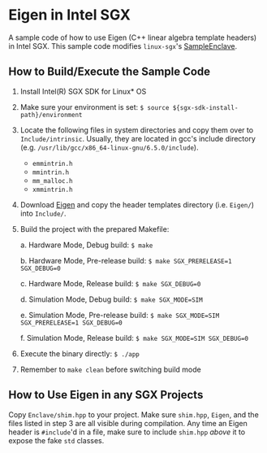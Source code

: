 # Eigen in Intel SGX 

A sample code of how to use Eigen (C++ linear algebra template headers) in Intel SGX. This sample code modifies `linux-sgx`'s [SampleEnclave](https://github.com/intel/linux-sgx/tree/master/SampleCode/SampleEnclave).

## How to Build/Execute the Sample Code
1. Install Intel(R) SGX SDK for Linux* OS

2. Make sure your environment is set:
    ```$ source ${sgx-sdk-install-path}/environment```
    
3. Locate the following files in system directories and copy them over to `Include/intrinsic`. Usually, they are located in gcc's include directory (e.g. `/usr/lib/gcc/x86_64-linux-gnu/6.5.0/include`).
    * `emmintrin.h`  
    * `mmintrin.h`  
    * `mm_malloc.h`  
    * `xmmintrin.h`
4. Download [Eigen](http://eigen.tuxfamily.org/index.php?title=Main_Page) and copy the header templates directory (i.e. `Eigen/`) into `Include/`.
5. Build the project with the prepared Makefile:

    a. Hardware Mode, Debug build:
        ```$ make```
        
    b. Hardware Mode, Pre-release build:
        ```$ make SGX_PRERELEASE=1 SGX_DEBUG=0```
        
    c. Hardware Mode, Release build:
        ```$ make SGX_DEBUG=0```
        
    d. Simulation Mode, Debug build:
        ```$ make SGX_MODE=SIM```
        
    e. Simulation Mode, Pre-release build:
        ```$ make SGX_MODE=SIM SGX_PRERELEASE=1 SGX_DEBUG=0```
        
    f. Simulation Mode, Release build:
        ```$ make SGX_MODE=SIM SGX_DEBUG=0```
        
6. Execute the binary directly:
    ```$ ./app```
    
7. Remember to `make clean` before switching build mode

## How to Use Eigen in any SGX Projects
Copy `Enclave/shim.hpp` to your project. Make sure `shim.hpp`, `Eigen`, and the files listed in step 3 are all visible during compilation. Any time an Eigen header is `#include`'d in a file, make sure to include `shim.hpp` *above* it to expose the fake `std` classes. 
